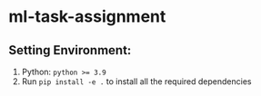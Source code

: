 # ml-task-assignment

## Setting Environment:
1. Python: `python >= 3.9`
2. Run `pip install -e .` to install all the required dependencies
